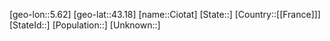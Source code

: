 ﻿---
location: [43.18,5.62]
type: City
tags:
- geo/City


SpocWebEntityId: 29612
isDeleted: false
confidential: public

---
[geo-lon::5.62]
[geo-lat::43.18]
[name::Ciotat]
[State::]
[Country::[[France]]]
[StateId::]
[Population::]
[Unknown::]

